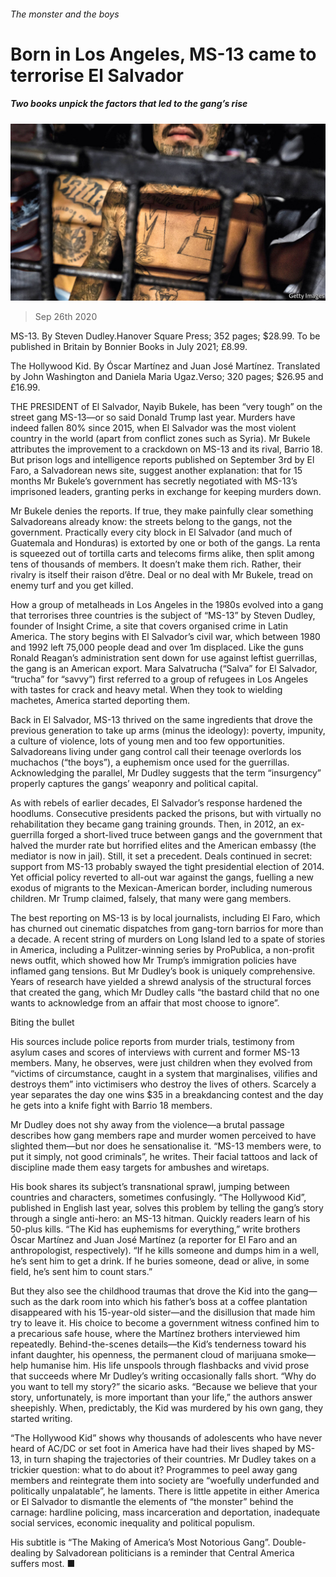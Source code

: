 ###### The monster and the boys

# Born in Los Angeles, MS-13 came to terrorise El Salvador 

##### Two books unpick the factors that led to the gang’s rise 

![image](images/20200926_BKP008_0.jpg) 

> Sep 26th 2020 

MS-13. By Steven Dudley.Hanover Square Press; 352 pages; $28.99. To be published in Britain by Bonnier Books in July 2021; £8.99.

The Hollywood Kid. By Óscar Martínez and Juan José Martínez. Translated by John Washington and Daniela Maria Ugaz.Verso; 320 pages; $26.95 and £16.99.


THE PRESIDENT of El Salvador, Nayib Bukele, has been “very tough” on the street gang MS-13—or so said Donald Trump last year. Murders have indeed fallen 80% since 2015, when El Salvador was the most violent country in the world (apart from conflict zones such as Syria). Mr Bukele attributes the improvement to a crackdown on MS-13 and its rival, Barrio 18. But prison logs and intelligence reports published on September 3rd by El Faro, a Salvadorean news site, suggest another explanation: that for 15 months Mr Bukele’s government has secretly negotiated with MS-13’s imprisoned leaders, granting perks in exchange for keeping murders down.

Mr Bukele denies the reports. If true, they make painfully clear something Salvadoreans already know: the streets belong to the gangs, not the government. Practically every city block in El Salvador (and much of Guatemala and Honduras) is extorted by one or both of the gangs. La renta is squeezed out of tortilla carts and telecoms firms alike, then split among tens of thousands of members. It doesn’t make them rich. Rather, their rivalry is itself their raison d’être. Deal or no deal with Mr Bukele, tread on enemy turf and you get killed.

How a group of metalheads in Los Angeles in the 1980s evolved into a gang that terrorises three countries is the subject of “MS-13” by Steven Dudley, founder of Insight Crime, a site that covers organised crime in Latin America. The story begins with El Salvador’s civil war, which between 1980 and 1992 left 75,000 people dead and over 1m displaced. Like the guns Ronald Reagan’s administration sent down for use against leftist guerrillas, the gang is an American export. Mara Salvatrucha (“Salva” for El Salvador, “trucha” for “savvy”) first referred to a group of refugees in Los Angeles with tastes for crack and heavy metal. When they took to wielding machetes, America started deporting them.

Back in El Salvador, MS-13 thrived on the same ingredients that drove the previous generation to take up arms (minus the ideology): poverty, impunity, a culture of violence, lots of young men and too few opportunities. Salvadoreans living under gang control call their teenage overlords los muchachos (“the boys”), a euphemism once used for the guerrillas. Acknowledging the parallel, Mr Dudley suggests that the term “insurgency” properly captures the gangs’ weaponry and political capital.

As with rebels of earlier decades, El Salvador’s response hardened the hoodlums. Consecutive presidents packed the prisons, but with virtually no rehabilitation they became gang training grounds. Then, in 2012, an ex-guerrilla forged a short-lived truce between gangs and the government that halved the murder rate but horrified elites and the American embassy (the mediator is now in jail). Still, it set a precedent. Deals continued in secret: support from MS-13 probably swayed the tight presidential election of 2014. Yet official policy reverted to all-out war against the gangs, fuelling a new exodus of migrants to the Mexican-American border, including numerous children. Mr Trump claimed, falsely, that many were gang members.

The best reporting on MS-13 is by local journalists, including El Faro, which has churned out cinematic dispatches from gang-torn barrios for more than a decade. A recent string of murders on Long Island led to a spate of stories in America, including a Pulitzer-winning series by ProPublica, a non-profit news outfit, which showed how Mr Trump’s immigration policies have inflamed gang tensions. But Mr Dudley’s book is uniquely comprehensive. Years of research have yielded a shrewd analysis of the structural forces that created the gang, which Mr Dudley calls “the bastard child that no one wants to acknowledge from an affair that most choose to ignore”.

Biting the bullet

His sources include police reports from murder trials, testimony from asylum cases and scores of interviews with current and former MS-13 members. Many, he observes, were just children when they evolved from “victims of circumstance, caught in a system that marginalises, vilifies and destroys them” into victimisers who destroy the lives of others. Scarcely a year separates the day one wins $35 in a breakdancing contest and the day he gets into a knife fight with Barrio 18 members.

Mr Dudley does not shy away from the violence—a brutal passage describes how gang members rape and murder women perceived to have slighted them—but nor does he sensationalise it. “MS-13 members were, to put it simply, not good criminals”, he writes. Their facial tattoos and lack of discipline made them easy targets for ambushes and wiretaps.

His book shares its subject’s transnational sprawl, jumping between countries and characters, sometimes confusingly. “The Hollywood Kid”, published in English last year, solves this problem by telling the gang’s story through a single anti-hero: an MS-13 hitman. Quickly readers learn of his 50-plus kills. “The Kid has euphemisms for everything,” write brothers Óscar Martínez and Juan José Martínez (a reporter for El Faro and an anthropologist, respectively). “If he kills someone and dumps him in a well, he’s sent him to get a drink. If he buries someone, dead or alive, in some field, he’s sent him to count stars.”

But they also see the childhood traumas that drove the Kid into the gang—such as the dark room into which his father’s boss at a coffee plantation disappeared with his 15-year-old sister—and the disillusion that made him try to leave it. His choice to become a government witness confined him to a precarious safe house, where the Martínez brothers interviewed him repeatedly. Behind-the-scenes details—the Kid’s tenderness toward his infant daughter, his openness, the permanent cloud of marijuana smoke—help humanise him. His life unspools through flashbacks and vivid prose that succeeds where Mr Dudley’s writing occasionally falls short. “Why do you want to tell my story?” the sicario asks. “Because we believe that your story, unfortunately, is more important than your life,” the authors answer sheepishly. When, predictably, the Kid was murdered by his own gang, they started writing.

“The Hollywood Kid” shows why thousands of adolescents who have never heard of AC/DC or set foot in America have had their lives shaped by MS-13, in turn shaping the trajectories of their countries. Mr Dudley takes on a trickier question: what to do about it? Programmes to peel away gang members and reintegrate them into society are “woefully underfunded and politically unpalatable”, he laments. There is little appetite in either America or El Salvador to dismantle the elements of “the monster” behind the carnage: hardline policing, mass incarceration and deportation, inadequate social services, economic inequality and political populism.

His subtitle is “The Making of America’s Most Notorious Gang”. Double-dealing by Salvadorean politicians is a reminder that Central America suffers most. ■

